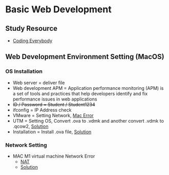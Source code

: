 # Basic Web Development

## Study Resource

* [Coding Everybody](https://www.opentutorials.org/course/1688/9331)

## Web Development Environment Setting (MacOS)

### OS Installation
* Web server = deliver file
* Web development APM = Application performance monitoring (APM) is a set of tools and practices that help developers identify and fix performance issues in web applications
* ~~ID / Password = Student / Student1234~~
* ifconfig = IP Address check
* VMware = Setting Network, [Mac Error](https://www.virtualbox.org/wiki/Testbuilds)
* UTM = Setting OS, Convert .ova to .vdmk and another convert .vdmk to .qcow2, [Solution](https://gist.github.com/tadhgboyle/a0c859b7d7c0a258593dc00cdc5006cc)
* Installation = Install .ova file, [Solution](https://www.youtube.com/watch?v=1suVXymrD0Q&ab_channel=SYSADMIN102%E2%84%A2)

### Network Setting
* MAC M1 virtual machine Network Error
  - [NAT](https://www.comptia.org/content/guides/what-is-network-address-translation)
  - [Solution](https://shape.host/resources/mastering-network-configuration-on-ubuntu-22-04-dhcp-and-static-ip-setup-for-single-and-multiple-nics)
